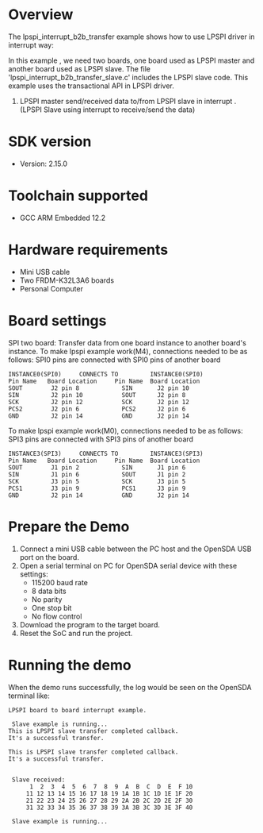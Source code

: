 Overview
========
The lpspi_interrupt_b2b_transfer example shows how to use LPSPI driver in interrupt way:

In this example , we need two boards, one board used as LPSPI master and another board used as LPSPI slave.
The file 'lpspi_interrupt_b2b_transfer_slave.c' includes the LPSPI slave code.
This example uses the transactional API in LPSPI driver.

1. LPSPI master send/received data to/from LPSPI slave in interrupt . (LPSPI Slave using interrupt to receive/send the data)

SDK version
===========
- Version: 2.15.0

Toolchain supported
===================
- GCC ARM Embedded  12.2

Hardware requirements
=====================
- Mini USB cable
- Two FRDM-K32L3A6 boards
- Personal Computer

Board settings
==============
SPI two board:
Transfer data from one board instance to another board's instance.
To make lpspi example work(M4), connections needed to be as follows:
SPI0 pins are connected with SPI0 pins of another board
~~~~~~~~~~~~~~~~~~~~~~~~~~~~~~~~~~~~~~~~~~~~~~~~~~~~~~
INSTANCE0(SPI0)     CONNECTS TO         INSTANCE0(SPI0)
Pin Name   Board Location     Pin Name  Board Location
SOUT        J2 pin 8            SIN       J2 pin 10
SIN         J2 pin 10           SOUT      J2 pin 8
SCK         J2 pin 12           SCK       J2 pin 12
PCS2        J2 pin 6            PCS2      J2 pin 6
GND         J2 pin 14           GND       J2 pin 14
~~~~~~~~~~~~~~~~~~~~~~~~~~~~~~~~~~~~~~~~~~~~~~~~~~~~~~
To make lpspi example work(M0), connections needed to be as follows:
SPI3 pins are connected with SPI3 pins of another board
~~~~~~~~~~~~~~~~~~~~~~~~~~~~~~~~~~~~~~~~~~~~~~~~~~~~~~
INSTANCE3(SPI3)     CONNECTS TO         INSTANCE3(SPI3)
Pin Name   Board Location     Pin Name  Board Location
SOUT        J1 pin 2            SIN       J1 pin 6
SIN         J1 pin 6            SOUT      J1 pin 2
SCK         J3 pin 5            SCK       J3 pin 5
PCS1        J3 pin 9            PCS1      J3 pin 9
GND         J2 pin 14           GND       J2 pin 14
~~~~~~~~~~~~~~~~~~~~~~~~~~~~~~~~~~~~~~~~~~~~~~~~~~~~~~
Prepare the Demo
================
1.  Connect a mini USB cable between the PC host and the OpenSDA USB port on the board.
2.  Open a serial terminal on PC for OpenSDA serial device with these settings:
    - 115200 baud rate
    - 8 data bits
    - No parity
    - One stop bit
    - No flow control
3.  Download the program to the target board.
4.  Reset the SoC and run the project.

Running the demo
================
When the demo runs successfully, the log would be seen on the OpenSDA terminal like:

~~~~~~~~~~~~~~~~~~~~~~~~~~~~~~~~~~~~~~~~~~~~~~~~~~~~~~~~~~~~~~~~~~~~~~~~~~~~~~~~~~~~
LPSPI board to board interrupt example.

 Slave example is running...
This is LPSPI slave transfer completed callback. 
It's a successful transfer. 

This is LPSPI slave transfer completed callback. 
It's a successful transfer. 


 Slave received:
      1  2  3  4  5  6  7  8  9  A  B  C  D  E  F 10
     11 12 13 14 15 16 17 18 19 1A 1B 1C 1D 1E 1F 20
     21 22 23 24 25 26 27 28 29 2A 2B 2C 2D 2E 2F 30
     31 32 33 34 35 36 37 38 39 3A 3B 3C 3D 3E 3F 40

 Slave example is running...
~~~~~~~~~~~~~~~~~~~~~~~~~~~~~~~~~~~~~~~~~~~~~~~~~~~~~~~~~~~~~~~~~~~~~~~~~~~~~~~~~~~~~
